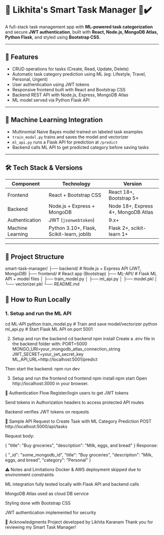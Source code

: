 # 📝 Likhita's Smart Task Manager 🧠✔️

A full-stack task management app with **ML-powered task categorization** and secure **JWT authentication**, built with **React, Node.js, MongoDB Atlas, Python Flask**, and styled using **Bootstrap CSS**.

---

## 🚀 Features

- CRUD operations for tasks (Create, Read, Update, Delete)
- Automatic task category prediction using ML (eg: Lifestyle, Travel, Personal, Urgent)
- User authentication using JWT tokens
- Responsive frontend built with React and Bootstrap CSS
- Backend REST API with Node.js, Express, MongoDB Atlas
- ML model served via Python Flask API

---

## 🧠 Machine Learning Integration

- Multinomial Naive Bayes model trained on labeled task examples
- `train_model.py` trains and saves the model and vectorizer
- `ml_api.py` runs a Flask API for prediction at `/predict`
- Backend calls ML API to get predicted category before saving tasks

---

## 🛠 Tech Stack & Versions

| Component          | Technology                 | Version          |
|--------------------|----------------------------|------------------|
| Frontend           | React + Bootstrap CSS      | React 18+, Bootstrap 5+ |
| Backend            | Node.js + Express + MongoDB| Node 18+, Express 4+, MongoDB Atlas |
| Authentication     | JWT (`jsonwebtoken`)       | 9.x+             |
| Machine Learning   | Python 3.10+, Flask, Scikit-learn, joblib | Flask 2+, scikit-learn 1+ |
  
---

## 📁 Project Structure

smart-task-manager/
├── backend/ # Node.js + Express API (JWT, MongoDB)
├── frontend/ # React app (Bootstrap)
├── ML-API/ # Flask ML API + model files
│ ├── train_model.py
│ ├── ml_api.py
│ ├── model.pkl
│ └── vectorizer.pkl
└── README.md

## 🔧 How to Run Locally

### 1. Setup and run the ML API

cd ML-API
python train_model.py     # Train and save model/vectorizer
python ml_api.py          # Start Flask ML API on port 5001

2. Setup and run the backend
cd backend
npm install
Create a .env file in the backend folder with:
PORT=5000
MONGO_URI=your_mongodb_atlas_connection_string
JWT_SECRET=your_jwt_secret_key
ML_API_URL=http://localhost:5001/predict

Then start the backend:
npm run dev

3. Setup and run the frontend
cd frontend
npm install
npm start
Open http://localhost:3000 in your browser.

🔐 Authentication Flow
Register/login users to get JWT tokens

Send tokens in Authorization headers to access protected API routes

Backend verifies JWT tokens on requests

📝 Sample API Request to Create Task with ML Category Prediction
POST http://localhost:5000/api/tasks

Request body:

{
  "title": "Buy groceries",
  "description": "Milk, eggs, and bread"
}
Response:

{
  "_id": "some_mongodb_id",
  "title": "Buy groceries",
  "description": "Milk, eggs, and bread",
  "category": "Personal"
}



⚠️ Notes and Limitations
Docker & AWS deployment skipped due to environment constraints

ML integration fully tested locally with Flask API and backend calls

MongoDB Atlas used as cloud DB service

Styling done with Bootstrap CSS

JWT authentication implemented for security

🙌 Acknowledgments
Project developed by Likhita Karanam
Thank you for reviewing my Smart Task Manager!